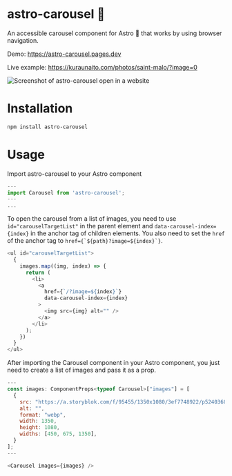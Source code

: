 # astro-carousel 🎠

An accessible carousel component for Astro 🚀 that works by using browser navigation. 

Demo: https://astro-carousel.pages.dev

Live example: https://kuraunaito.com/photos/saint-malo/?image=0

![Screenshot of astro-carousel open in a website](https://a.storyblok.com/f/95455/2560x1600/8bdc66d7ea/screenshot-2024-04-26-at-13-42-02.png/m/1280x0)

# Installation

```bash
npm install astro-carousel
```

# Usage

Import astro-carousel to your Astro component

````js
---
import Carousel from 'astro-carousel';
---
...
````

To open the carousel from a list of images, you need to use `id="carouselTargetList"` in the parent element and `data-carousel-index={index}` in the anchor tag of children elements. You also need to set the `href` of the anchor tag to ```href={`${path}?image=${index}`}```.
 
```js
<ul id="carouselTargetList">
  {
    images.map((img, index) => {
      return (
        <li>
          <a
            href={`/?image=${index}`}
            data-carousel-index={index}
          >
            <img src={img} alt="" />
          </a>
        </li>
      );
    })
  }
</ul>
```

After importing the Carousel component in your Astro component, you just need to create a list of images and pass it as a prop. 

```js
---
const images: ComponentProps<typeof Carousel>["images"] = [
  {
    src: "https://a.storyblok.com/f/95455/1350x1080/3ef7748922/p5240368.jpg",
    alt: "",
    format: "webp",
    width: 1350,
    height: 1080,
    widths: [450, 675, 1350],
  }
];
---

<Carousel images={images} />
```



